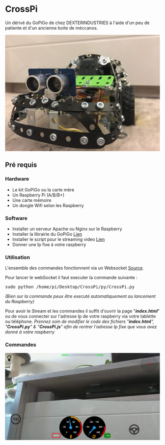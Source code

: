 # CrossPi
Un dérivé du GoPiGo de chez DEXTERINDUSTRIES à l'aide d'un peu de patiente et d'un ancienne boite de méccanos.

![ CrossPi ](https://github.com/gaudinjeremy/CrossPi/blob/master/_Photos/IMG_4106.JPG)

<h2>Pré requis</h2>
<h3>Hardware</h3>
<ul>
<li>Le kit GoPiGo ou la carte mère</li>
<li>Un Raspberry Pi (A/B/B+)</li>
<li>Une carte mémoire</li>
<li>Un dongle Wifi selon les Raspberry</li>
</ul>

<h3>Software</h3>
<ul>
<li>Installer un serveur Apache ou Nginx sur le Raspberry</li>
<li>Installer la librairie du GoPiGo <a href="https://github.com/DexterInd/GoPiGo" target="_blank">Lien</a></li>
<li>Installer le script pour le streaming video <a href="https://github.com/DexterInd/GoPiGo/blob/master/Software/Python/Examples/Browser_Streaming_Robot/browser_stream_setup.sh" target="_blank">Lien</a></li>
<li>Donner une Ip fixe à votre raspberry</li>
</ul>

<h3>Utilisation</h3>
<p>L'ensemble des commandes fonctionnent via un Websocket <a href="https://github.com/dpallot/simple-websocket-server" target="_blank">Source</a>.</p>

Pour lancer le webSocket il faut executer la commande suivante :

<pre>sudo python /home/pi/Desktop/CrossPi/py/CrossPi.py</pre>

<p><i>(Bien sur la commande peux être executé automatiquement au lancement du Raspberry)</i></p>

<p>Pour avoir le Stream et les commandes il suffit d'ouvrir la page "<b><i>index.html</i></b>" ou de vous connecter sur l'adresse Ip de votre raspberry via votre tablette ou téléphone. <i>Prennez soin de modifier le code des fichiers "<b><i>index.html</i></b>", "<b><i>CrossPi.py</i></b>" & "<b><i>CrossPi.js</i></b>" afin de rentrer l'adresse Ip fixe que vous avez donné à votre raspberry</i></p>

<h3>Commandes</h3>

![ CrossPi ](https://github.com/gaudinjeremy/CrossPi/blob/master/_Photos/IMG_4112.PNG)

